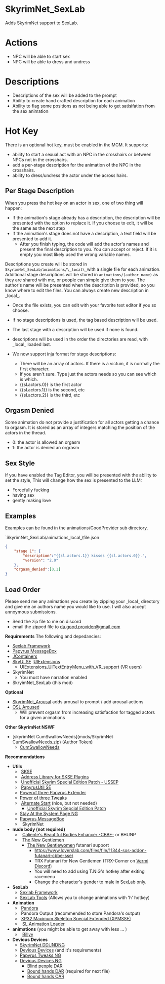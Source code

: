# SkyrimNet_SexLab

Adds SkyrimNet support to SexLab.

# Actions 
- NPC will be able to start sex
- NPC will be able to dress and undress

# Descriptions 
- Descriptions of the sex will be added to the prompt
- Ability to create hand crafted description for each animation
- Ability to flag some positions as not being able to get satisifation from the sex animation

# Hot Key
There is an optional hot key, must be enabled in the MCM.  It supports: 
- ability to start a sexual act with an NPC in the crosshairs or between NPCs not in the crosshairs.
- add a per-stage description for the animation of the NPC in the crosshairs. 
- ability to dress/undress the actor under the across hairs.

## Per Stage Description 
When you press the hot key on an actor in sex, one of two thing will happen:
- If the animation's stage already has a description, the description will be presented with the option to replace it. If you choose to edit, it will be the same as the next step
- If the animation's stage does not have a description, a text field will be presented to add it. 
  - After you finish typing, the code will add the actor's names and present the final description to you.  You can accept or reject. If it is empty you most likely used the wrong variable names.

Descriptions you create will be stored in `SkyrimNet_SexLab/animations/\_local\_`with a single file for each animation. Additional stage descriptions will be stored in `animations/(author_name)` as they are shared with me, or people can simple give them to you.  The author's name will be presented when the description is provided, so you know where to edit the files. You can always create new description in \_local\_.

- Once the file exists, you can edit with your favorite text editor if you so choose.
- If no stage descriptions is used, the tag based description will be used. 
- The last stage with a description will be used if none is found.
- descriptions will be used in the order the directories are read, with \_local\_ loaded last.

- We now support inja format for stage descriptions:
  - There will be an array of actors.  If there is a victum, it is normally the first character.
  - If you aren't sure.  Type just the actors needs so you can see which is which.
  - {{sl.actors.0}} is the first actor 
  - {{sl.actors.1}} is the second, etc 
  - {{sl.actors.2}} is the third, etc 

## Orgasm Denied 
Some animation do not provide a justification for all actors getting a chance to orgasm.
It is stored as an array of integers matching the position of the actors in the thread. 
- 0: the actor is allowed an orgasm
- 1: the actor is denied an orgrasm 

## Sex Style 
If you have enabled the Tag Editor, you will be presented with the ability to set the style,
This will change how the sex is presented to the LLM:
- Forcefully fucking
- having sex
- gently making love

## Examples 
Examples can be found in the animations/GoodProvider sub directory.

`SkyrimNet_SexLab\animations\_local_\file.json
~~~json
{
    "stage 1": {
        "description":"{{sl.actors.1}} kisses {{sl.actors.0}}.",
        "version": "2.0"
    },
    "orgasm_denied":[0,1]
}
~~~

## Load Order
Please send me any animations you create by zipping your \_local\_ directory and give me an authors name you would like to use.  I will also accept annoymous submissions.

- Send the zip file to me on discord
- email the zipped file to da.good.provider@gmail.com 

**Requirements**
The following and depedancies:
- [Sexlab Framework](https://www.loverslab.com/files/category/228-sexlab-framework-se/)
- [Papyrus MessageBox](https://www.nexusmods.com/skyrimspecialedition/mods/83578)
- [JContainers](https://www.nexusmods.com/skyrimspecialedition/mods/16495)
- [SkyUI SE](https://www.nexusmods.com/skyrimspecialedition/mods/12604)
  [UIExtensions](https://www.nexusmods.com/skyrimspecialedition/mods/17561)
   - [UIExtensions_UITextEntryMenu_with_VR_support](https://github.com/mrowrpurr/UIExtensions_UITextEntryMenu_with_VR_support) (VR users)
- SkyrimNet
   - You must have narration enabled
- SkryimNet_SexLab (this mod) 
 
**Optional**
- [SkyrimNet_Arousal](https://github.com/GoodProvider/SkyrimNet_Arousal) adds arousal to prompt / add arousal actions 
- [OSL Aroused](https://www.nexusmods.com/skyrimspecialedition/mods/65454)
   - Will prevent orgasm from increasing satisfaction for tagged actors for a given animations
        

**Other SkyrimNet NSWF**
- [skyrimNet CumSwallowNeeds](mods/SkyrimNet CumSwallowNeeds.zip) (Author Token) 
   - [CumSwallowNeeds](https://www.loverslab.com/files/file/29763-cumswallowneedsaddon/)

**Recommendations**
- **Utils**
    -  [SKSE](https://skse.silverlock.org/)
    -  [Address Library for SKSE Plugins](https://www.nexusmods.com/skyrimspecialedition/mods/32444)
    -  [Unofficial Skyrim Special Edition Patch - USSEP](https://www.nexusmods.com/skyrimspecialedition/mods/266)
    -  [PapyrusUtil SE](https://www.nexusmods.com/skyrimspecialedition/mods/13048)
    -  [Powerof three Papyrus Extender](https://www.nexusmods.com/skyrimspecialedition/mods/22854)
    -  [Power of three Tweaks](https://www.nexusmods.com/skyrimspecialedition/mods/51073)
    -  [Alternate Start](https://www.nexusmods.com/skyrimspecialedition/mods/272) (nice, but not needed)
       - [Unofficial Skyrim Sepcial Edition Patch](https://www.nexusmods.com/skyrimspecialedition/mods/51073)
    -  [Stay At the System Page NG](https://www.nexusmods.com/skyrimspecialedition/mods/76927)
    -  [Papyrus MessageBox](https://www.nexusmods.com/skyrimspecialedition/mods/83578)
    -   SkyrimNet 
- **nude body (not required)**
    -   [Caliente's Beautiful Bodies Enhancer -CBBE-](https://www.nexusmods.com/skyrimspecialedition/mods/198) or BHUNP
    -   [The New Gentlemen](https://www.loverslab.com/files/file/5355-schlongs-of-skyrim-se/)
        - [The New Gentlewomen](https://www.nexusmods.com/skyrimspecialedition/mods/105649) futanari support
            - https://www.loverslab.com/files/file/11344-sos-addon-futanari-cbbe-sse/
            - TRX Futanari for New Gentlemen (TRX-Corner on [Vermi Discord](https://discord.gg/vermishub))
            - You will need to add using T.N.G's hotkey after exiting racemenu
            - Change the character's gender to male in SexLab only.
- **SexLab**
    -  [Sexlab Framework](https://www.loverslab.com/files/category/228-sexlab-framework-se/)
    -  [SexLab Tools](https://www.loverslab.com/files/file/10660-sexlab-tools-for-se-patched/) (Allows you to change animations with 'h' hotkey)
- **Animation**
    -  [Pandora](https://www.nexusmods.com/skyrimspecialedition/mods/133232)
    -  Pandora Output (recommended to store Pandora's output)
    -  [XP32 Maximum Skeleton Special Extended (XPMSSE)](https://www.nexusmods.com/skyrimspecialedition/mods/1988)
    -   [SL Animation Loader](https://www.loverslab.com/files/file/5328-sexlab-animation-loader-sse/)
- **animations** (you might be able to get away with less ... )
    -   [Billyy](https://www.loverslab.com/files/file/3999-billyys-slal-animations-2025-1-1/)
- **Devious Devices** 
    - [SkyrimNet DDUNDNG](https://github.com/naitro2010/SkyrimNet_UDNG/releases/download/alpha2/SkyrimNetDDUDNG.zip)
    - [Devious Devices](https://www.loverslab.com/files/file/5878-devious-devices-se/) (and it's requirements)
    - [Papyrus Tweaks NG](https://www.nexusmods.com/skyrimspecialedition/mods/77779)
    - [Devious Devices NG](https://www.loverslab.com/files/file/29779-devious-devices-ng/)
        - [Blind people DAR](https://www.nexusmods.com/skyrimspecialedition/mods/90947)
        - [Bound hands DAR](https://www.nexusmods.com/skyrimspecialedition/mods/89247) (required for next file) 
        - [Bound hands OAR](https://www.nexusmods.com/skyrimspecialedition/mods/143622?tab=files)

